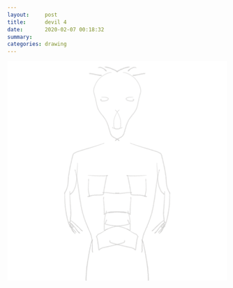 ```yaml
---
layout:     post
title:      devil 4
date:       2020-02-07 00:18:32
summary:    
categories: drawing
---
```

![devil 4](/images/diary/devil-4.png ".")
